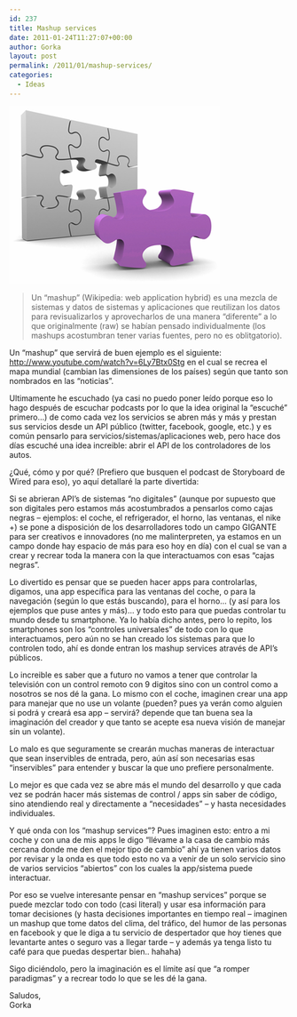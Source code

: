 ```yaml
---
id: 237
title: Mashup services
date: 2011-01-24T11:27:07+00:00
author: Gorka
layout: post
permalink: /2011/01/mashup-services/
categories:
  - Ideas
---
```

<img style="margin: auto;" src="/wp-content/uploads/2011/01/mashup.png" alt="Mashup" />

>Un “mashup” (Wikipedia: web application hybrid) es una mezcla de sistemas y datos de sistemas y aplicaciones que reutilizan los datos para revisualizarlos y aprovecharlos de una manera “diferente” a lo que originalmente (raw) se habían pensado individualmente (los mashups acostumbran tener varias fuentes, pero no es oblitgatorio).

Un “mashup” que servirá de buen ejemplo es el siguiente: http://www.youtube.com/watch?v=6Ly7Btx0Stg en el cual se recrea el mapa mundial (cambian las dimensiones de los países) según que tanto son nombrados en las “noticias”.

Ultimamente he escuchado (ya casi no puedo poner leído porque eso lo hago después de escuchar podcasts por lo que la idea original la “escuché” primero…) de como cada vez los servicios se abren más y más y prestan sus servicios desde un API público (twitter, facebook, google, etc.) y es común pensarlo para servicios/sistemas/aplicaciones web, pero hace dos días escuché una idea increible: abrir el API de los controladores de los autos.

¿Qué, cómo y por qué? (Prefiero que busquen el podcast de Storyboard de Wired para eso), yo aquí detallaré la parte divertida:

Si se abrieran API’s de sistemas “no digitales” (aunque por supuesto que son digitales pero estamos más acostumbrados a pensarlos como cajas negras – ejemplos: el coche, el refrigerador, el horno, las ventanas, el nike +) se pone a disposición de los desarrolladores todo un campo GIGANTE para ser creativos e innovadores (no me malinterpreten, ya estamos en un campo donde hay espacio de más para eso hoy en día) con el cual se van a crear y recrear toda la manera con la que interactuamos con esas “cajas negras”.

Lo divertido es pensar que se pueden hacer apps para controlarlas, digamos, una app específica para las ventanas del coche, o para la navegación (según lo que estás buscando), para el horno… (y así para los ejemplos que puse antes y más)… y todo esto para que puedas controlar tu mundo desde tu smartphone. Ya lo había dicho antes, pero lo repito, los smartphones son los “controles universales” de todo con lo que interactuamos, pero aún no se han creado los sistemas para que lo controlen todo, ahí es donde entran los mashup services através de API’s públicos.

Lo increible es saber que a futuro no vamos a tener que controlar la televisión con un control remoto con 9 digitos sino con un control como a nosotros se nos dé la gana. Lo mismo con el coche, imaginen crear una app para manejar que no use un volante (pueden? pues ya verán como alguien si podrá y creará esa app – servirá? depende que tan buena sea la imaginación del creador y que tanto se acepte esa nueva visión de manejar sin un volante).

Lo malo es que seguramente se crearán muchas maneras de interactuar que sean inservibles de entrada, pero, aún así son necesarias esas “inservibles” para entender y buscar la que uno prefiere personalmente.

Lo mejor es que cada vez se abre más el mundo del desarrollo y que cada vez se podrán hacer más sistemas de control / apps sin saber de código, sino atendiendo real y directamente a “necesidades” – y hasta necesidades individuales.

Y qué onda con los “mashup services”? Pues imaginen esto: entro a mi coche y con una de mis apps le digo “llévame a la casa de cambio más cercana donde me den el mejor tipo de cambio” ahí ya tienen varios datos por revisar y la onda es que todo esto no va a venir de un solo servicio sino de varios servicios “abiertos” con los cuales la app/sistema puede interactuar.

Por eso se vuelve interesante pensar en “mashup services” porque se puede mezclar todo con todo (casi literal) y usar esa información para tomar decisiones (y hasta decisiones importantes en tiempo real – imaginen un mashup que tome datos del clima, del tráfico, del humor de las personas en facebook y que le diga a tu servicio de despertador que hoy tienes que levantarte antes o seguro vas a llegar tarde – y además ya tenga listo tu café para que puedas despertar bien.. hahaha)

Sigo diciéndolo, pero la imaginación es el límite así que “a romper paradigmas” y a recrear todo lo que se les dé la gana.

Saludos,<br />
Gorka

